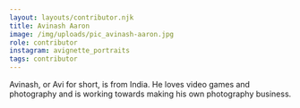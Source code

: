 ```yaml
---
layout: layouts/contributor.njk
title: Avinash Aaron
image: /img/uploads/pic_avinash-aaron.jpg
role: contributor
instagram: avignette_portraits
tags: contributor
---
```

Avinash, or Avi for short, is from India. He loves video games and photography and is working towards making his own photography business.